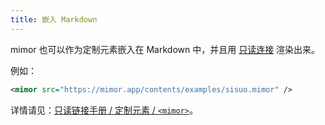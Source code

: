 ```yaml
---
title: 嵌入 Markdown
---
```


mimor 也可以作为定制元素嵌入在 Markdown 中，并且用 [只读连接](https://readonly.link) 渲染出来。

例如：

```xml
<mimor src="https://mimor.app/contents/examples/sisuo.mimor" />
```

详情请见：[只读链接手册 / 定制元素 / `<mimor>`](https://readonly.link/manuals/https://readonly.link/contents/manual/zh.json/-/custom-elements/mimor.md)。
